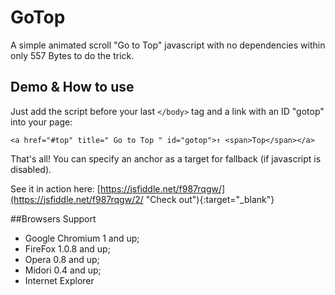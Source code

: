 # GoTop
A simple animated scroll "Go to Top" javascript with no dependencies within only 557 Bytes to do the trick.

## Demo & How to use

Just add the script before your last `</body>` tag and a link with an ID "gotop" into your page:

    <a href="#top" title=" Go to Top " id="gotop">↑ <span>Top</span></a>

That's all!
You can specify an anchor as a target for fallback (if javascript is disabled).

See it in action here: [https://jsfiddle.net/f987rqgw/](https://jsfiddle.net/f987rqgw/2/ "Check out"){:target="_blank"}

##Browsers Support

* Google Chromium 1 and up;
* FireFox 1.0.8 and up;
* Opera 0.8 and up;
* Midori 0.4 and up;
* Internet Explorer
